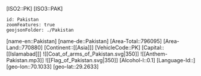﻿---
location: [29.2633,70.1033]
type: Country
tags:
- geo/Country

SpocWebEntityId: 26995
isDeleted: false
confidential: public

---
[ISO2::PK]
[ISO3::PAK]
```leaflet
id: Pakistan
zoomFeatures: true
geojsonFolder: ./Pakistan
```

[name-en::Pakistan]
[name-de::Pakistan]
[Area-Total::796095]
[Area-Land::770880]
[Continent::[[Asia]]]
[VehicleCode::PK]
[Capital::[[Islamabad]]]
![[Coat_of_arms_of_Pakistan.svg|350]]
![[Anthem-Pakistan.mp3]]
![[Flag_of_Pakistan.svg|350]]
[Alcohol-l::0.1]
[Language-Id::]
[geo-lon::70.1033]
[geo-lat::29.2633]

